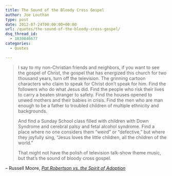 ```yaml
---
title: The Sound of the Bloody Cross Gospel
author: Joe Louthan
type: post
date: 2012-07-24T00:00:00+00:00
url: /quotes/the-sound-of-the-bloody-cross-gospel/
dsq_thread_id:
  - 1830846677
categories:
  - Quotes

---
```

> I say to my non-Christian friends and neighbors, if you want to see the gospel of Christ, the gospel that has energized this church for two thousand years, turn off the television. The grinning cartoon characters who claim to speak for Christ don’t speak for him. Find the followers who do what Jesus did. Find the people who risk their lives to carry a beaten stranger to safety. Find the houses opened to unwed mothers and their babies in crisis. Find the men who are man enough to be a father to troubled children of multiple ethnicity and backgrounds.
> 
> And find a Sunday School class filled with children with Down Syndrome and cerebral palsy and fetal alcohol syndrome. Find a place where no one considers them “weird” or “defective,” but where they joyfully sing, “Jesus loves the little children, all the children of the world.”
> 
> That might not have the polish of television talk-show theme music, but that’s the sound of bloody cross gospel.

&#8211; Russell Moore, <a href="http://www.russellmoore.com/2012/08/17/pat-robertson-vs-the-spirit-of-adoption/" target="_blank"><em>Pat Robertson vs. the Spirit of Adoption</em></a>